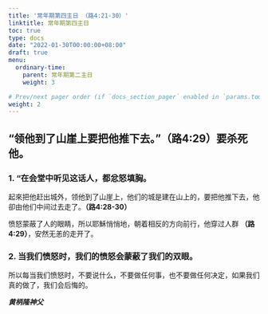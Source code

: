 ```yaml
---
title: '常年期第四主日 （路4:21-30）'
linktitle: 常年期第四主日
toc: true
type: docs
date: "2022-01-30T00:00:00+08:00"
draft: true
menu:
  ordinary-time:
    parent: 常年期第二主日
    weight: 3

# Prev/next pager order (if `docs_section_pager` enabled in `params.toml`)
weight: 2
---
```


## “领他到了山崖上要把他推下去。”（路4:29）要杀死他。

### 1. “在会堂中听见这话人，都忿怒填胸。
起來把他赶出城外，领他到了山崖上，他们的城是建在山上的，要把他推下去，他卻由他们中间过去走了。**（路4:28-30）**

愤怒蒙蔽了人的眼睛，所以耶穌悄悄地，朝着相反的方向前行，他穿过人群 **（路4:29）**，安然无恙的走开了。

### 2. 当我们愤怒时，我们的愤怒会蒙蔽了我们的双眼。
所以每当我们愤怒时，不要说什么，不要做任何事，也不要做任何决定，如果我们真的做了，我们会后悔的。


___黄柄隆神父___
